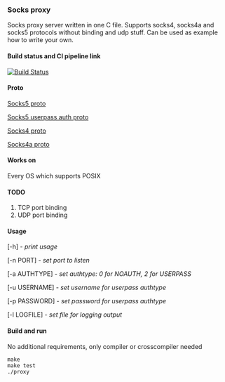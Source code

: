 ### Socks proxy
Socks proxy server written in one C file. 
Supports socks4, socks4a and socks5 protocols without binding and udp stuff. 
Can be used as example how to write your own. 

#### Build status and CI pipeline link
[![Build Status](https://travis-ci.org/Fuwn/socks_proxy.svg?branch=master)](https://travis-ci.org/Fuwn/socks_proxy)

#### Proto
[Socks5 proto](https://tools.ietf.org/html/rfc1928)

[Socks5 userpass auth proto](https://tools.ietf.org/html/rfc1929)

[Socks4 proto](https://www.openssh.com/txt/socks4.protocol)

[Socks4a proto](https://www.openssh.com/txt/socks4a.protocol)

#### Works on
Every OS which supports POSIX

#### TODO
1. TCP port binding
2. UDP port binding

#### Usage
[-h]		- *print usage*

[-n PORT]	- *set port to listen*

[-a AUTHTYPE]	- *set authtype: 0 for NOAUTH, 2 for USERPASS*

[-u USERNAME]	- *set username for userpass authtype*

[-p PASSWORD]	- *set password for userpass authtype*

[-l LOGFILE]	- *set file for logging output*

#### Build and run
No additional requirements, only compiler or crosscompiler needed

    make
    make test
    ./proxy
